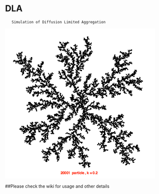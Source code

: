 #        DLA
       Simulation of Diffusion Limited Aggregation
![0.2 stickiness](DLA_simulation.png?raw=true "DLA simulation example")

##Please check the wiki for usage and other details
